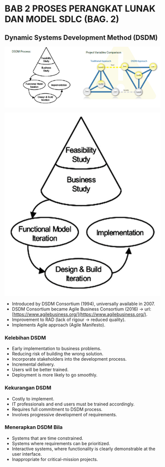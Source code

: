 # BAB 2 PROSES PERANGKAT LUNAK DAN MODEL SDLC (BAG. 2)

## Dynamic Systems Development Method (DSDM)

![DSDM](https://github.com/SyafaHadyan/learn/blob/main/src/Note/Rekayasa%20Perangkat%20Lunak/Pictures/Bab%202/DSDM-0.png)

![DSDM](https://github.com/SyafaHadyan/learn/blob/main/src/Note/Rekayasa%20Perangkat%20Lunak/Pictures/Bab%202/DSDM-1.png)

- Introduced by DSDM Consortium (1994), universally available in 2007.
- DSDM Consortium became Agile Business Consortium (2016) -> url: [https://www.agilebusiness.org/](https://www.agilebusiness.org/).
- Improvement to RAD (lack of rigour -> reduced quality).
- Implements Agile approach (Agile Manifesto).

### Kelebihan DSDM

- Early implementation to business problems.
- Reducing risk of building the wrong solution.
- Incorporate stakeholders into the development process.
- Incremental delivery.
- Users will be better trained.
- Deployment is more likely to go smoothly.

### Kekurangan DSDM

- Costly to implement.
- IT professionals and end users must be trained accordingly.
- Requires full commitment to DSDM process.
- Involves progressive development of requirements.

### Menerapkan DSDM Bila

- Systems that are time constrained.
- Systems where requirements can be prioritized.
- Interactive systems, where functionality is clearly demonstrable at the user interface.
- Inappropriate for critical-mission projects.
